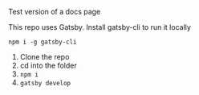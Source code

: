 Test version of a docs page

This repo uses Gatsby. Install gatsby-cli to run it locally
```
npm i -g gatsby-cli
```

1. Clone the repo
2. cd into the folder
3. `npm i`
4. `gatsby develop`
